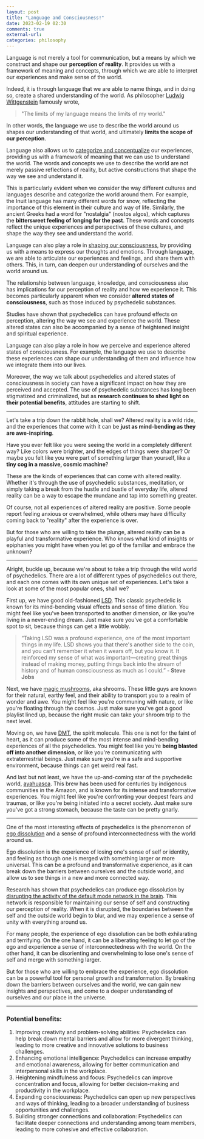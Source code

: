 ```yaml
---
layout: post
title: "Language and Consciousness!"
date: 2023-02-19 02:30
comments: true
external-url:
categories: philosophy
---
```


Language is not merely a tool for communication, but a means by which we construct and shape our **perception of reality**. It provides us with a framework of meaning and concepts, through which we are able to interpret our experiences and make sense of the world.

Indeed, it is through language that we are able to name things, and in doing so, create a shared understanding of the world. As philosopher [Ludwig Wittgenstein](https://en.wikipedia.org/wiki/Ludwig_Wittgenstein) famously wrote, 

> "The limits of my language means the limits of my world." 

In other words, the language we use to describe the world around us shapes our understanding of that world, and ultimately **limits the scope of our perception**.

Language also allows us to [categorize and conceptualize](https://en.wikipedia.org/wiki/Categorization) our experiences, providing us with a framework of meaning that we can use to understand the world. The words and concepts we use to describe the world are not merely passive reflections of reality, but active constructions that shape the way we see and understand it.

This is particularly evident when we consider the way different cultures and languages describe and categorize the world around them. For example, the Inuit language has many different words for snow, reflecting the importance of this element in their culture and way of life. Similarly, the ancient Greeks had a word for "nostalgia" (nostos algos), which captures the **bittersweet feeling of longing for the past**. These words and concepts reflect the unique experiences and perspectives of these cultures, and shape the way they see and understand the world.

Language can also play a role in [shaping our consciousness](https://irl.umsl.edu/oer/13/), by providing us with a means to express our thoughts and emotions. Through language, we are able to articulate our experiences and feelings, and share them with others. This, in turn, can deepen our understanding of ourselves and the world around us.

The relationship between language, knowledge, and consciousness also has implications for our perception of reality and how we experience it. This becomes particularly apparent when we consider **altered states of consciousness**, such as those induced by psychedelic substances.


Studies have shown that psychedelics can have profound effects on perception, altering the way we see and experience the world. These altered states can also be accompanied by a sense of heightened insight and spiritual experience.

Language can also play a role in how we perceive and experience altered states of consciousness. For example, the language we use to describe these experiences can shape our understanding of them and influence how we integrate them into our lives.

Moreover, the way we talk about psychedelics and altered states of consciousness in society can have a significant impact on how they are perceived and accepted. The use of psychedelic substances has long been stigmatized and criminalized, but as **research continues to shed light on their potential benefits**, attitudes are starting to shift.

---

Let's take a trip down the rabbit hole, shall we? Altered reality is a wild ride, and the experiences that come with it can be **just as mind-bending as they are awe-inspiring**.

Have you ever felt like you were seeing the world in a completely different way? Like colors were brighter, and the edges of things were sharper? Or maybe you felt like you were part of something larger than yourself, like a **tiny cog in a massive, cosmic machine**?

These are the kinds of experiences that can come with altered reality. Whether it's through the use of psychedelic substances, meditation, or simply taking a break from the hustle and bustle of everyday life, altered reality can be a way to escape the mundane and tap into something greater.

Of course, not all experiences of altered reality are positive. Some people report feeling anxious or overwhelmed, while others may have difficulty coming back to "reality" after the experience is over.

But for those who are willing to take the plunge, altered reality can be a playful and transformative experience. Who knows what kind of insights or epiphanies you might have when you let go of the familiar and embrace the unknown?

--- 

Alright, buckle up, because we're about to take a trip through the wild world of psychedelics. There are a lot of different types of psychedelics out there, and each one comes with its own unique set of experiences. Let's take a look at some of the most popular ones, shall we?

First up, we have good old-fashioned [LSD](https://en.wikipedia.org/wiki/Lysergic_acid_diethylamide). This classic psychedelic is known for its mind-bending visual effects and sense of time dilation. You might feel like you've been transported to another dimension, or like you're living in a never-ending dream. Just make sure you've got a comfortable spot to sit, because things can get a little wobbly.

> “Taking LSD was a profound experience, one of the most important things in my life. LSD shows you that there's another side to the coin, and you can’t remember it when it wears off, but you know it. It reinforced my sense of what was important—creating great things instead of making money, putting things back into the stream of history and of human consciousness as much as I could.” 
**- Steve Jobs**



Next, we have [magic mushrooms](https://en.wikipedia.org/wiki/Psilocybin_mushroom), aka shrooms. These little guys are known for their natural, earthy feel, and their ability to transport you to a realm of wonder and awe. You might feel like you're communing with nature, or like you're floating through the cosmos. Just make sure you've got a good playlist lined up, because the right music can take your shroom trip to the next level.

Moving on, we have [DMT](https://en.wikipedia.org/wiki/N,N-Dimethyltryptamine), the spirit molecule. This one is not for the faint of heart, as it can produce some of the most intense and mind-bending experiences of all the psychedelics. You might feel like you're **being blasted off into another dimension**, or like you're communicating with extraterrestrial beings. Just make sure you're in a safe and supportive environment, because things can get weird real fast.

And last but not least, we have the up-and-coming star of the psychedelic world, [ayahuasca](https://en.wikipedia.org/wiki/Ayahuasca). This brew has been used for centuries by indigenous communities in the Amazon, and is known for its intense and transformative experiences. You might feel like you're confronting your deepest fears and traumas, or like you're being initiated into a secret society. Just make sure you've got a strong stomach, because the taste can be pretty gnarly.


---


One of the most interesting effects of psychedelics is the phenomenon of [ego dissolution](https://en.wikipedia.org/wiki/Ego_death) and a sense of profound interconnectedness with the world around us.

Ego dissolution is the experience of losing one's sense of self or identity, and feeling as though one is merged with something larger or more universal. This can be a profound and transformative experience, as it can break down the barriers between ourselves and the outside world, and allow us to see things in a new and more connected way.

Research has shown that psychedelics can produce ego dissolution by [disrupting the activity of the default mode network in the brain](https://www.ncbi.nlm.nih.gov/pmc/articles/PMC6869189/). This network is responsible for maintaining our sense of self and constructing our perception of reality. When it is disrupted, the boundaries between the self and the outside world begin to blur, and we may experience a sense of unity with everything around us.

For many people, the experience of ego dissolution can be both exhilarating and terrifying. On the one hand, it can be a liberating feeling to let go of the ego and experience a sense of interconnectedness with the world. On the other hand, it can be disorienting and overwhelming to lose one's sense of self and merge with something larger.

But for those who are willing to embrace the experience, ego dissolution can be a powerful tool for personal growth and transformation. By breaking down the barriers between ourselves and the world, we can gain new insights and perspectives, and come to a deeper understanding of ourselves and our place in the universe.


---


### Potential benefits:

1. Improving creativity and problem-solving abilities: Psychedelics can help break down mental barriers and allow for more divergent thinking, leading to more creative and innovative solutions to business challenges.
2. Enhancing emotional intelligence: Psychedelics can increase empathy and emotional awareness, allowing for better communication and interpersonal skills in the workplace.
3. Heightening mindfulness and focus: Psychedelics can improve concentration and focus, allowing for better decision-making and productivity in the workplace.
4. Expanding consciousness: Psychedelics can open up new perspectives and ways of thinking, leading to a broader understanding of business opportunities and challenges.
5. Building stronger connections and collaboration: Psychedelics can facilitate deeper connections and understanding among team members, leading to more cohesive and effective collaboration.